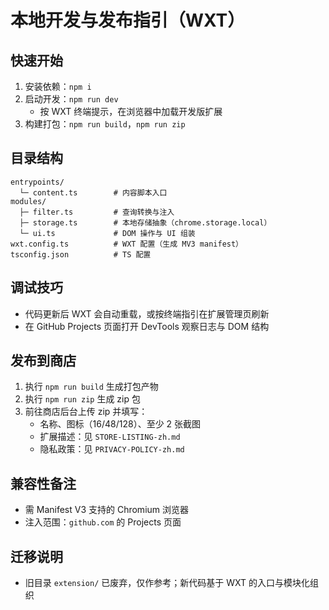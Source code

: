 # 本地开发与发布指引（WXT）

## 快速开始
1. 安装依赖：`npm i`
2. 启动开发：`npm run dev`
   - 按 WXT 终端提示，在浏览器中加载开发版扩展
3. 构建打包：`npm run build`，`npm run zip`

## 目录结构
```
entrypoints/
  └─ content.ts        # 内容脚本入口
modules/
  ├─ filter.ts         # 查询转换与注入
  ├─ storage.ts        # 本地存储抽象（chrome.storage.local）
  └─ ui.ts             # DOM 操作与 UI 组装
wxt.config.ts          # WXT 配置（生成 MV3 manifest）
tsconfig.json          # TS 配置
```

## 调试技巧
- 代码更新后 WXT 会自动重载，或按终端指引在扩展管理页刷新
- 在 GitHub Projects 页面打开 DevTools 观察日志与 DOM 结构

## 发布到商店
1. 执行 `npm run build` 生成打包产物
2. 执行 `npm run zip` 生成 zip 包
3. 前往商店后台上传 zip 并填写：
   - 名称、图标（16/48/128）、至少 2 张截图
   - 扩展描述：见 `STORE-LISTING-zh.md`
   - 隐私政策：见 `PRIVACY-POLICY-zh.md`

## 兼容性备注
- 需 Manifest V3 支持的 Chromium 浏览器
- 注入范围：`github.com` 的 Projects 页面

## 迁移说明
- 旧目录 `extension/` 已废弃，仅作参考；新代码基于 WXT 的入口与模块化组织
